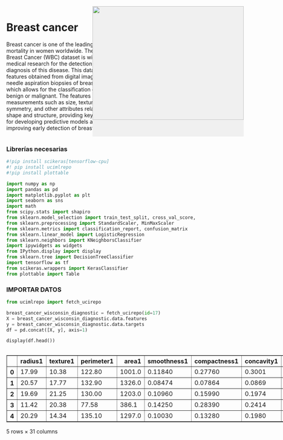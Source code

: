 <div style="display: flex;">
  <div style="width:70%; padding-right: 40px;">
    <h1>Breast cancer</h1>
    <p>
        Breast cancer is one of the leading causes of mortality in women worldwide. The Wisconsin Breast Cancer (WBC) dataset is widely used in medical research for the detection and diagnosis of this disease. This dataset contains features obtained from digital images of fine-needle aspiration biopsies of breast masses, which allows for the classification of tumors as benign or malignant. The features include measurements such as size, texture, symmetry, and other attributes related to cell shape and structure, providing key information for developing predictive models and improving early detection of breast cancer.
    </p>
  </div>

  <div style="width: 30%; display: flex; flex-direction: row; justify-content: center;">
    <div style="background-color: #f0f0f0;"><img src="./img.png" style="width:400px; height:300px;"></div>
  </div>

</div>

### Librerías necesarias


```python
#!pip install scikeras[tensorflow-cpu]
#! pip install ucimlrepo
#!pip install plottable

import numpy as np
import pandas as pd
import matplotlib.pyplot as plt
import seaborn as sns
import math
from scipy.stats import shapiro
from sklearn.model_selection import train_test_split, cross_val_score, GridSearchCV
from sklearn.preprocessing import StandardScaler, MinMaxScaler
from sklearn.metrics import classification_report, confusion_matrix
from sklearn.linear_model import LogisticRegression
from sklearn.neighbors import KNeighborsClassifier
import ipywidgets as widgets
from IPython.display import display
from sklearn.tree import DecisionTreeClassifier
import tensorflow as tf
from scikeras.wrappers import KerasClassifier
from plottable import Table
```

### IMPORTAR DATOS


```python
from ucimlrepo import fetch_ucirepo

breast_cancer_wisconsin_diagnostic = fetch_ucirepo(id=17)
X = breast_cancer_wisconsin_diagnostic.data.features
y = breast_cancer_wisconsin_diagnostic.data.targets
df = pd.concat([X, y], axis=1)

display(df.head())
```



  <div id="df-69ef0b41-25ef-461e-839f-00d1e376afb5" class="colab-df-container">
    <div>
<style scoped>
    .dataframe tbody tr th:only-of-type {
        vertical-align: middle;
    }

    .dataframe tbody tr th {
        vertical-align: top;
    }

    .dataframe thead th {
        text-align: right;
    }
</style>
<table border="1" class="dataframe">
  <thead>
    <tr style="text-align: right;">
      <th></th>
      <th>radius1</th>
      <th>texture1</th>
      <th>perimeter1</th>
      <th>area1</th>
      <th>smoothness1</th>
      <th>compactness1</th>
      <th>concavity1</th>
      <th>concave_points1</th>
      <th>symmetry1</th>
      <th>fractal_dimension1</th>
      <th>...</th>
      <th>texture3</th>
      <th>perimeter3</th>
      <th>area3</th>
      <th>smoothness3</th>
      <th>compactness3</th>
      <th>concavity3</th>
      <th>concave_points3</th>
      <th>symmetry3</th>
      <th>fractal_dimension3</th>
      <th>Diagnosis</th>
    </tr>
  </thead>
  <tbody>
    <tr>
      <th>0</th>
      <td>17.99</td>
      <td>10.38</td>
      <td>122.80</td>
      <td>1001.0</td>
      <td>0.11840</td>
      <td>0.27760</td>
      <td>0.3001</td>
      <td>0.14710</td>
      <td>0.2419</td>
      <td>0.07871</td>
      <td>...</td>
      <td>17.33</td>
      <td>184.60</td>
      <td>2019.0</td>
      <td>0.1622</td>
      <td>0.6656</td>
      <td>0.7119</td>
      <td>0.2654</td>
      <td>0.4601</td>
      <td>0.11890</td>
      <td>M</td>
    </tr>
    <tr>
      <th>1</th>
      <td>20.57</td>
      <td>17.77</td>
      <td>132.90</td>
      <td>1326.0</td>
      <td>0.08474</td>
      <td>0.07864</td>
      <td>0.0869</td>
      <td>0.07017</td>
      <td>0.1812</td>
      <td>0.05667</td>
      <td>...</td>
      <td>23.41</td>
      <td>158.80</td>
      <td>1956.0</td>
      <td>0.1238</td>
      <td>0.1866</td>
      <td>0.2416</td>
      <td>0.1860</td>
      <td>0.2750</td>
      <td>0.08902</td>
      <td>M</td>
    </tr>
    <tr>
      <th>2</th>
      <td>19.69</td>
      <td>21.25</td>
      <td>130.00</td>
      <td>1203.0</td>
      <td>0.10960</td>
      <td>0.15990</td>
      <td>0.1974</td>
      <td>0.12790</td>
      <td>0.2069</td>
      <td>0.05999</td>
      <td>...</td>
      <td>25.53</td>
      <td>152.50</td>
      <td>1709.0</td>
      <td>0.1444</td>
      <td>0.4245</td>
      <td>0.4504</td>
      <td>0.2430</td>
      <td>0.3613</td>
      <td>0.08758</td>
      <td>M</td>
    </tr>
    <tr>
      <th>3</th>
      <td>11.42</td>
      <td>20.38</td>
      <td>77.58</td>
      <td>386.1</td>
      <td>0.14250</td>
      <td>0.28390</td>
      <td>0.2414</td>
      <td>0.10520</td>
      <td>0.2597</td>
      <td>0.09744</td>
      <td>...</td>
      <td>26.50</td>
      <td>98.87</td>
      <td>567.7</td>
      <td>0.2098</td>
      <td>0.8663</td>
      <td>0.6869</td>
      <td>0.2575</td>
      <td>0.6638</td>
      <td>0.17300</td>
      <td>M</td>
    </tr>
    <tr>
      <th>4</th>
      <td>20.29</td>
      <td>14.34</td>
      <td>135.10</td>
      <td>1297.0</td>
      <td>0.10030</td>
      <td>0.13280</td>
      <td>0.1980</td>
      <td>0.10430</td>
      <td>0.1809</td>
      <td>0.05883</td>
      <td>...</td>
      <td>16.67</td>
      <td>152.20</td>
      <td>1575.0</td>
      <td>0.1374</td>
      <td>0.2050</td>
      <td>0.4000</td>
      <td>0.1625</td>
      <td>0.2364</td>
      <td>0.07678</td>
      <td>M</td>
    </tr>
  </tbody>
</table>
<p>5 rows × 31 columns</p>
</div>
    <div class="colab-df-buttons">

  <div class="colab-df-container">
    <button class="colab-df-convert" onclick="convertToInteractive('df-69ef0b41-25ef-461e-839f-00d1e376afb5')"
            title="Convert this dataframe to an interactive table."
            style="display:none;">

  <svg xmlns="http://www.w3.org/2000/svg" height="24px" viewBox="0 -960 960 960">
    <path d="M120-120v-720h720v720H120Zm60-500h600v-160H180v160Zm220 220h160v-160H400v160Zm0 220h160v-160H400v160ZM180-400h160v-160H180v160Zm440 0h160v-160H620v160ZM180-180h160v-160H180v160Zm440 0h160v-160H620v160Z"/>
  </svg>
    </button>

  <style>
    .colab-df-container {
      display:flex;
      gap: 12px;
    }

    .colab-df-convert {
      background-color: #E8F0FE;
      border: none;
      border-radius: 50%;
      cursor: pointer;
      display: none;
      fill: #1967D2;
      height: 32px;
      padding: 0 0 0 0;
      width: 32px;
    }

    .colab-df-convert:hover {
      background-color: #E2EBFA;
      box-shadow: 0px 1px 2px rgba(60, 64, 67, 0.3), 0px 1px 3px 1px rgba(60, 64, 67, 0.15);
      fill: #174EA6;
    }

    .colab-df-buttons div {
      margin-bottom: 4px;
    }

    [theme=dark] .colab-df-convert {
      background-color: #3B4455;
      fill: #D2E3FC;
    }

    [theme=dark] .colab-df-convert:hover {
      background-color: #434B5C;
      box-shadow: 0px 1px 3px 1px rgba(0, 0, 0, 0.15);
      filter: drop-shadow(0px 1px 2px rgba(0, 0, 0, 0.3));
      fill: #FFFFFF;
    }
  </style>

    <script>
      const buttonEl =
        document.querySelector('#df-69ef0b41-25ef-461e-839f-00d1e376afb5 button.colab-df-convert');
      buttonEl.style.display =
        google.colab.kernel.accessAllowed ? 'block' : 'none';

      async function convertToInteractive(key) {
        const element = document.querySelector('#df-69ef0b41-25ef-461e-839f-00d1e376afb5');
        const dataTable =
          await google.colab.kernel.invokeFunction('convertToInteractive',
                                                    [key], {});
        if (!dataTable) return;

        const docLinkHtml = 'Like what you see? Visit the ' +
          '<a target="_blank" href=https://colab.research.google.com/notebooks/data_table.ipynb>data table notebook</a>'
          + ' to learn more about interactive tables.';
        element.innerHTML = '';
        dataTable['output_type'] = 'display_data';
        await google.colab.output.renderOutput(dataTable, element);
        const docLink = document.createElement('div');
        docLink.innerHTML = docLinkHtml;
        element.appendChild(docLink);
      }
    </script>
  </div>


<div id="df-010f442e-3cb1-4e4b-87ac-93b4de57cf61">
  <button class="colab-df-quickchart" onclick="quickchart('df-010f442e-3cb1-4e4b-87ac-93b4de57cf61')"
            title="Suggest charts"
            style="display:none;">

<svg xmlns="http://www.w3.org/2000/svg" height="24px"viewBox="0 0 24 24"
     width="24px">
    <g>
        <path d="M19 3H5c-1.1 0-2 .9-2 2v14c0 1.1.9 2 2 2h14c1.1 0 2-.9 2-2V5c0-1.1-.9-2-2-2zM9 17H7v-7h2v7zm4 0h-2V7h2v10zm4 0h-2v-4h2v4z"/>
    </g>
</svg>
  </button>

<style>
  .colab-df-quickchart {
      --bg-color: #E8F0FE;
      --fill-color: #1967D2;
      --hover-bg-color: #E2EBFA;
      --hover-fill-color: #174EA6;
      --disabled-fill-color: #AAA;
      --disabled-bg-color: #DDD;
  }

  [theme=dark] .colab-df-quickchart {
      --bg-color: #3B4455;
      --fill-color: #D2E3FC;
      --hover-bg-color: #434B5C;
      --hover-fill-color: #FFFFFF;
      --disabled-bg-color: #3B4455;
      --disabled-fill-color: #666;
  }

  .colab-df-quickchart {
    background-color: var(--bg-color);
    border: none;
    border-radius: 50%;
    cursor: pointer;
    display: none;
    fill: var(--fill-color);
    height: 32px;
    padding: 0;
    width: 32px;
  }

  .colab-df-quickchart:hover {
    background-color: var(--hover-bg-color);
    box-shadow: 0 1px 2px rgba(60, 64, 67, 0.3), 0 1px 3px 1px rgba(60, 64, 67, 0.15);
    fill: var(--button-hover-fill-color);
  }

  .colab-df-quickchart-complete:disabled,
  .colab-df-quickchart-complete:disabled:hover {
    background-color: var(--disabled-bg-color);
    fill: var(--disabled-fill-color);
    box-shadow: none;
  }

  .colab-df-spinner {
    border: 2px solid var(--fill-color);
    border-color: transparent;
    border-bottom-color: var(--fill-color);
    animation:
      spin 1s steps(1) infinite;
  }

  @keyframes spin {
    0% {
      border-color: transparent;
      border-bottom-color: var(--fill-color);
      border-left-color: var(--fill-color);
    }
    20% {
      border-color: transparent;
      border-left-color: var(--fill-color);
      border-top-color: var(--fill-color);
    }
    30% {
      border-color: transparent;
      border-left-color: var(--fill-color);
      border-top-color: var(--fill-color);
      border-right-color: var(--fill-color);
    }
    40% {
      border-color: transparent;
      border-right-color: var(--fill-color);
      border-top-color: var(--fill-color);
    }
    60% {
      border-color: transparent;
      border-right-color: var(--fill-color);
    }
    80% {
      border-color: transparent;
      border-right-color: var(--fill-color);
      border-bottom-color: var(--fill-color);
    }
    90% {
      border-color: transparent;
      border-bottom-color: var(--fill-color);
    }
  }
</style>

  <script>
    async function quickchart(key) {
      const quickchartButtonEl =
        document.querySelector('#' + key + ' button');
      quickchartButtonEl.disabled = true;  // To prevent multiple clicks.
      quickchartButtonEl.classList.add('colab-df-spinner');
      try {
        const charts = await google.colab.kernel.invokeFunction(
            'suggestCharts', [key], {});
      } catch (error) {
        console.error('Error during call to suggestCharts:', error);
      }
      quickchartButtonEl.classList.remove('colab-df-spinner');
      quickchartButtonEl.classList.add('colab-df-quickchart-complete');
    }
    (() => {
      let quickchartButtonEl =
        document.querySelector('#df-010f442e-3cb1-4e4b-87ac-93b4de57cf61 button');
      quickchartButtonEl.style.display =
        google.colab.kernel.accessAllowed ? 'block' : 'none';
    })();
  </script>
</div>

    </div>
  </div>



**ANALYSIS OF BREAST CANCER DATA**

The convention of numbers in column names (1, 2, and 3) is generally based on the structure of the breast cancer diagnosis dataset. Here's how these numbers are used to categorize different metrics of tumors:

- **Number 1: Average**  
  Columns ending in "1" represent the average value of a particular feature calculated from the tumor cells. For example, *radius1* (or "Average Radius") indicates the average of the radii of the cells.

- **Number 2: Error**  
  Columns ending in "2" usually represent the standard error or deviation of the feature from the mean. For example, *radius2* (or "Radius Error") indicates the variation in the radii of the cells, providing a measure of data spread.

- **Number 3: Largest Value**  
  Columns ending in "3" indicate the largest recorded value for that specific feature among the tumor cells. For example, *radius3* (or "Largest Radius") refers to the largest observed radius among the cells.

**Visual Example**:
- *Radius*:  
  - *radius1*: Average cell radius.  
  - *radius2*: Error of the average radius (radius variation).  
  - *radius3*: Largest observed radius.

This structure facilitates analysis, as it allows the researcher to observe the average behavior, variability, and extreme values of each tumor characteristic in the dataset.

This is based on the original documentation and description of the dataset known as the "Breast Cancer Wisconsin (Diagnostic) Data Set." This dataset is widely used in machine learning research and medical data analysis.

**Additional Information on Variables**:

1) Identification number  
2) Diagnosis (M = malignant, B = benign)  
3-32) Ten real-valued features are calculated for each cell nucleus:  

   a) Radius (mean of distances from the center to points on the perimeter)  
   b) Texture (standard deviation of grayscale values)  
   c) Perimeter  
   d) Area  
   e) Smoothness (local variation in radius lengths)  
   f) Compactness \((\frac{{\text{perimeter}^2}}{\text{area}} - 1.0)\)  
   g) Concavity (severity of concave portions of the contour)  
   h) Concave points (number of concave portions of the contour)  
   i) Symmetry  
   j) Fractal dimension ("coastline approximation" - 1)

**1. Replace M's with 1 and B's with 0.**


```python
# Transform the data in the Diagnosis variable (categorical) into numbers
df['Diagnosis'] = df['Diagnosis'].map({'M': 1, 'B': 0})
```

### Exploratory analysis


```python
#It is identified whether the data follows a normal distribution or not.
plt.figure(figsize=(20, 20))
for index, col in enumerate(df.columns[:-1]):
    plt.subplot(math.ceil(len(df.columns) / 5), 5, index + 1)
    sns.histplot(df[col], kde=True)
    test, p = shapiro(df[col])
    plt.xlabel(col)
    plt.annotate(f"p-value: {p}", (0.95, 0.95), ha='right', va='top', xycoords='axes fraction')
    plt.annotate(
        f"{'Normal Distribution' if p > 0.05 else 'Non-Normal Distribution'}",
        xy=(0.95, 0.89), ha='right', va='top', xycoords='axes fraction',
        color=f"{'green' if p > 0.05 else 'red'}",
        fontweight='bold',
    )
plt.tight_layout()
plt.show()
```


    
![png](BREAST_CANCER_files/BREAST_CANCER_9_0.png)
    



```python
# Box plots are created to identify outliers.
plt.figure(figsize=(20, 20))
for index, col in enumerate(df.columns[:-1]):
    plt.subplot(math.ceil(len(df.columns) / 5), 5, index + 1)
    sns.boxplot(x=df["Diagnosis"], y=df[col], hue=df["Diagnosis"], palette={0: "green", 1: "red"}, legend=False)
    plt.xlabel(col)
    plt.xticks(ticks=[0, 1], labels=["Benigno", "Maligno"])
plt.tight_layout()
plt.show()
```


    
![png](BREAST_CANCER_files/BREAST_CANCER_10_0.png)
    



```python
# A scatter plot is created, identifying benign and malignant cells by color.
plt.figure(figsize=(20, 20))
for index, col in enumerate(df.columns[:-1]):
    plt.subplot(math.ceil(len(df.columns) / 5), 5, index + 1)
    sns.scatterplot(x=df[col], y=df.index, hue=df["Diagnosis"], palette={0: "green", 1: "red"}, legend=False)
    plt.xlabel(col)
plt.tight_layout()
plt.show()
```


    
![png](BREAST_CANCER_files/BREAST_CANCER_11_0.png)
    



```python
# Correlation Matrix
plt.figure(figsize=(17, 14))
correlation_matrix = df.corr()
sns.heatmap(correlation_matrix, annot=True, fmt=".2f", cmap='coolwarm', square=True,
            linewidths=0.7)
plt.title('Correlation Matrix')
plt.show()
```


    
![png](BREAST_CANCER_files/BREAST_CANCER_12_0.png)
    


# Creation of a DataFrame with model evaluation.


```python
evaluation_results = pd.DataFrame(index=["Accuracy","Recall","Precision","Specificity","F1-Score","AUC","R2"])

from sklearn.metrics import accuracy_score, recall_score, precision_score, f1_score, roc_auc_score, r2_score
def CalculateAndAppendMetrics(db, y_test, y_pred, model_name):
  acc = accuracy_score(y_test, y_pred)
  recall = recall_score(y_test, y_pred)
  precision = precision_score(y_test, y_pred)
  specificity = recall_score(y_test, y_pred, pos_label=0)
  f1 = f1_score(y_test, y_pred)
  auc = roc_auc_score(y_test, y_pred)
  r2 = r2_score(y_test, y_pred)
  db[model_name] = [acc,recall,precision,specificity,f1,auc,r2]
  return db


```

# Logistic Regression


```python
# The dataset is split into a training set and a test set.

X_train, X_test, y_train, y_test = train_test_split(df.iloc[:, 0:-1], df.iloc[:, -1:], test_size=0.2, random_state=1)
```

### Validación Cruzada

Se lleva a cabo una validación cruzada para identificar cuál solver proporciona los mejores resultados en términos de precisión al aplicar un modelo de regresión logística.


```python
# The data is normalized for both the training and test sets.

scaler = StandardScaler()
X_train = scaler.fit_transform(X_train)
X_test = scaler.transform(X_test)

y_train = np.array(y_train).flatten()
y_test = np.array(y_test).flatten()

# Cross-validation

mean_scores = []
solver_values = ["lbfgs", "liblinear", "saga", "newton-cg", "sag"]
for solver in solver_values:
    logreg = LogisticRegression(random_state=10, solver=solver, max_iter=1000)
    scores = cross_val_score(logreg, X_train, y_train, cv=5)
    mean_scores.append(scores.mean())

best_solver = solver_values[np.argmax(mean_scores)]

# Accuracy Plot

plt.figure(figsize=(16, 4))
plt.plot(solver_values, mean_scores, marker='o')
plt.xlabel('Solver')
plt.ylabel('# Accuracy Plot')
plt.annotate(f"% {round(np.max(mean_scores), 3)}", xy=(np.argmax(mean_scores), np.max(mean_scores)),
             xytext=(np.argmax(mean_scores) - 0.08, np.max(mean_scores) - 0.0005))
plt.grid()
plt.show()
```


    
![png](BREAST_CANCER_files/BREAST_CANCER_18_0.png)
    



```python
model = LogisticRegression(random_state=10, solver=solver, max_iter=1000)
model.fit(X_train, y_train)

y_pred = model.predict(X_test)
y_pred = [0 if i < 0.5 else 1 for i in y_pred]

cm = confusion_matrix(y_test, y_pred)
cr = classification_report(y_test, y_pred, output_dict=True)

evaluation_results = CalculateAndAppendMetrics(evaluation_results, y_test, y_pred, "Logistic Regression")

diagnosis = []
metrics = []
values = []
for index, item in cr.items():

    if index not in ["0", "1"]:
        break
    for metric, value in item.items():
        if metric == "support":
            continue
        diagnosis.append(index)
        metrics.append(metric)
        values.append(value)

cr_data = pd.DataFrame({
    'diagnosis': diagnosis,
    'metric': metrics,
    'value': values
})

plt.figure(figsize=(16, 4))
plt.subplot(1, 2, 1)
sns.heatmap(cm, annot=True, fmt='d')
plt.xlabel("Prediction", fontsize=12)
plt.ylabel("Real", fontsize=12)

plt.subplot(1, 2, 2)
bar_plot = sns.barplot(data=cr_data, x='diagnosis', y='value', hue='metric')
plt.xlabel("Prediction", fontsize=12)
plt.ylabel("Real", fontsize=12)

for i in bar_plot.patches[:6]:
    bar_plot.annotate(f"% {round(i.get_height() * 100, 3)}", xy=(i.xy[0] + 0.03, 0.8))
```


    
![png](BREAST_CANCER_files/BREAST_CANCER_19_0.png)
    


# K-Nearest Neighbors


```python
# The dataset is split into a training set and a test set.

X_train, X_test, y_train, y_test = train_test_split(df.iloc[:, 0:-1], df.iloc[:, -1:], test_size=0.8, random_state=1)
```

### Cross-validation

Cross-validation is performed to determine the optimal value of **K** that provides the best results in terms of accuracy when applying a **K-Nearest Neighbors (KNN)** model.


```python
# The data is normalized for both the training and test sets.

scaler = MinMaxScaler(feature_range=(0, 1))
X_train = scaler.fit_transform(X_train)
X_test = scaler.transform(X_test)
y_train = np.array(y_train).flatten()
y_test = np.array(y_test).flatten()

# Cross-validation

k_values = range(1, 51)
mean_scores = []

for k in k_values:
    knn = KNeighborsClassifier(n_neighbors=k, p=2, weights='distance')
    scores = cross_val_score(knn, X_train, y_train, cv=5)
    mean_scores.append(scores.mean())

best_k = k_values[np.argmax(mean_scores)]

# Accuracy Plot

plt.figure(figsize=(16, 4))
plt.plot(k_values, mean_scores, marker='o')
plt.xlabel('Number of neighbors (K)')
plt.ylabel('Mean Accuracy')
plt.xticks(k_values)
plt.ylim(np.min(mean_scores) - 0.005, np.max(mean_scores) + 0.005)
plt.annotate(f"% {round(np.max(mean_scores), 3)}", xy=(np.argmax(mean_scores), np.max(mean_scores)),
             xytext=(np.argmax(mean_scores), np.max(mean_scores) + 0.0008))
plt.grid(visible=True)
plt.show()
```


    
![png](BREAST_CANCER_files/BREAST_CANCER_23_0.png)
    



```python
model = KNeighborsClassifier(n_neighbors=best_k, p=2,
                             weights='distance')
model.fit(X_train, y_train)
y_pred = model.predict(X_test)
y_pred = [0 if i < 0.5 else 1 for i in y_pred]

cm = confusion_matrix(y_test, y_pred)
cr = classification_report(y_test, y_pred, output_dict=True)

evaluation_results = CalculateAndAppendMetrics(evaluation_results, y_test, y_pred, "K-Nearest Neighbors")

diagnosis = []
metrics = []
values = []
for index, item in cr.items():

    if index not in ["0", "1"]:
        break
    for metric, value in item.items():
        if metric == "support":
            continue
        diagnosis.append(index)
        metrics.append(metric)
        values.append(value)

cr_data = pd.DataFrame({
    'diagnosis': diagnosis,
    'metric': metrics,
    'value': values
})

plt.figure(figsize=(16, 4))
plt.subplot(1, 2, 1)
sns.heatmap(cm, annot=True, fmt='d')
plt.xlabel("Prediction", fontsize=12)
plt.ylabel("Real", fontsize=12)

plt.subplot(1, 2, 2)
bar_plot = sns.barplot(data=cr_data, x='diagnosis', y='value', hue='metric')
plt.xlabel("Prediction", fontsize=12)
plt.ylabel("Real", fontsize=12)

for i in bar_plot.patches[:6]:
    bar_plot.annotate(f"% {round(i.get_height() * 100, 3)}", xy=(i.xy[0] + 0.03, 0.8))
plt.show()

```


    
![png](BREAST_CANCER_files/BREAST_CANCER_24_0.png)
    


# Decision Trees


```python
# The dataset is split into a training set and a test set.

X_train, X_test, y_train, y_test = train_test_split(df.iloc[:, 0:-1], df.iloc[:, -1:], test_size=0.8, random_state=1)
```

### Cross-validation


```python
params = {
    "max_depth" : [3,5,10],
    "min_samples_split" : [2,10,20],
    "min_samples_leaf": [1,5,10],
    "ccp_alpha" : [0.0,0.01, 0.1]
}

# The data is normalized for both the training and test sets.

scaler = MinMaxScaler(feature_range=(0, 1))
X_train = scaler.fit_transform(X_train)
X_test = scaler.transform(X_test)

y_train = np.array(y_train).flatten()
y_test = np.array(y_test).flatten()

grid_search = GridSearchCV(DecisionTreeClassifier(random_state=1), params, cv=5, scoring="precision")
grid_search.fit(X_train, y_train)
best_params = grid_search.best_params_

model = DecisionTreeClassifier(**best_params, random_state=1)
model.fit(X_train, y_train)
y_pred = model.predict(X_test)

cm = confusion_matrix(y_test, y_pred)
cr = classification_report(y_test, y_pred, output_dict=True)

evaluation_results = CalculateAndAppendMetrics(evaluation_results, y_test, y_pred, "Decision Trees")

diagnosis = []
metrics = []
values = []
for index, item in cr.items():

    if index not in ["0", "1"]:
        break
    for metric, value in item.items():
        if metric == "support":
            continue
        diagnosis.append(index)
        metrics.append(metric)
        values.append(value)

cr_data = pd.DataFrame({
    'diagnosis': diagnosis,
    'metric': metrics,
    'value': values
})

plt.figure(figsize=(16, 4))
plt.subplot(1, 2, 1)
sns.heatmap(cm, annot=True, fmt='d')
plt.xlabel("Prediction", fontsize=12)
plt.ylabel("Real", fontsize=12)

plt.subplot(1, 2, 2)
bar_plot = sns.barplot(data=cr_data, x='diagnosis', y='value', hue='metric')
plt.xlabel("Prediction", fontsize=12)
plt.ylabel("Real", fontsize=12)

for i in bar_plot.patches[:6]:
    bar_plot.annotate(f"% {round(i.get_height() * 100, 3)}", xy=(i.xy[0] + 0.03, 0.8))
plt.show()
```


    
![png](BREAST_CANCER_files/BREAST_CANCER_28_0.png)
    


# Neural Network


```python
# The dataset is split into a training set and a test set.

X_train, X_test, y_train, y_test = train_test_split(df.iloc[:, 0:-1], df.iloc[:, -1:], test_size=0.8, random_state=1)
```

### Cross-validation


```python
params = {
    "units":[10,20,30],
    "learning_rate":[0.001,0.002, 0.003, 0.004]
}

# The data is normalized for both the training and test sets.
scaler = MinMaxScaler(feature_range=(0, 1))
X_train = scaler.fit_transform(X_train)
X_test = scaler.transform(X_test)

y_train = np.array(y_train).flatten()
y_test = np.array(y_test).flatten()

def create_model(units,learning_rate):
    model = tf.keras.Sequential()
    model.add(tf.keras.Input(shape=(30,)))
    model.add(tf.keras.layers.Dense(units= units, activation='relu'))
    model.add(tf.keras.layers.Dense(units= 1, activation='sigmoid'))

    model.compile(optimizer=tf.keras.optimizers.Adam(learning_rate=learning_rate),loss="binary_crossentropy", metrics=["accuracy"])

    return model

keras_model = KerasClassifier(model=create_model, epochs=100, batch_size=10, verbose=0, learning_rate=0.01, units=10)
grid_search = GridSearchCV(estimator=keras_model, param_grid = params, cv=5)
grid_search.fit(X_train, y_train)
best_params = grid_search.best_params_

model = create_model(**best_params)
model.fit(X_train, y_train, epochs=100, verbose=0)
y_pred = model.predict(X_test)
y_pred = [0 if i < 0.5 else 1 for i in y_pred]

cm = confusion_matrix(y_test, y_pred)
cr = classification_report(y_test, y_pred, output_dict=True)

evaluation_results = CalculateAndAppendMetrics(evaluation_results, y_test, y_pred, "Red Neuronal")

diagnosis = []
metrics = []
values = []
for index, item in cr.items():

    if index not in ["0", "1"]:
        break
    for metric, value in item.items():
        if metric == "support":
            continue
        diagnosis.append(index)
        metrics.append(metric)
        values.append(value)

cr_data = pd.DataFrame({
    'diagnosis': diagnosis,
    'metric': metrics,
    'value': values
})

plt.figure(figsize=(16, 4))
plt.subplot(1, 2, 1)
sns.heatmap(cm, annot=True, fmt='d')
plt.xlabel("Prediction", fontsize=12)
plt.ylabel("Real", fontsize=12)

plt.subplot(1, 2, 2)
bar_plot = sns.barplot(data=cr_data, x='diagnosis', y='value', hue='metric')
plt.xlabel("Prediction", fontsize=12)
plt.ylabel("Real", fontsize=12)

for i in bar_plot.patches[:6]:
    bar_plot.annotate(f"% {round(i.get_height() * 100, 3)}", xy=(i.xy[0] + 0.03, 0.8))
plt.show()

```

    [1m15/15[0m [32m━━━━━━━━━━━━━━━━━━━━[0m[37m[0m [1m0s[0m 3ms/step 
    


    
![png](BREAST_CANCER_files/BREAST_CANCER_32_1.png)
    



```python
from plottable import ColumnDefinition
from matplotlib.cm import RdYlGn,YlGn, summer, Greens, viridis, cividis, plasma_r, PiYG

fig, ax = plt.subplots(figsize=(15, 5))
tab = Table(evaluation_results.round(3).T.rename_axis("Modelo"),
            column_definitions=[
                ColumnDefinition(name="Accuracy", cmap=PiYG),
                ColumnDefinition(name="Recall", cmap=PiYG),
                ColumnDefinition(name="Precision", cmap=PiYG),
                ColumnDefinition(name="Specificity", cmap=PiYG),
                ColumnDefinition(name="F1-Score", cmap=PiYG),
                ColumnDefinition(name="AUC", cmap=PiYG),
                ColumnDefinition(name="R2", cmap=PiYG),
                ]
            )
tab.col_label_row.set_fontsize(12)
tab.columns["Modelo"].set_fontsize(12)
tab.columns["Modelo"].set_fontcolor("#666666")
plt.show()
```


    
![png](BREAST_CANCER_files/BREAST_CANCER_33_0.png)
    


